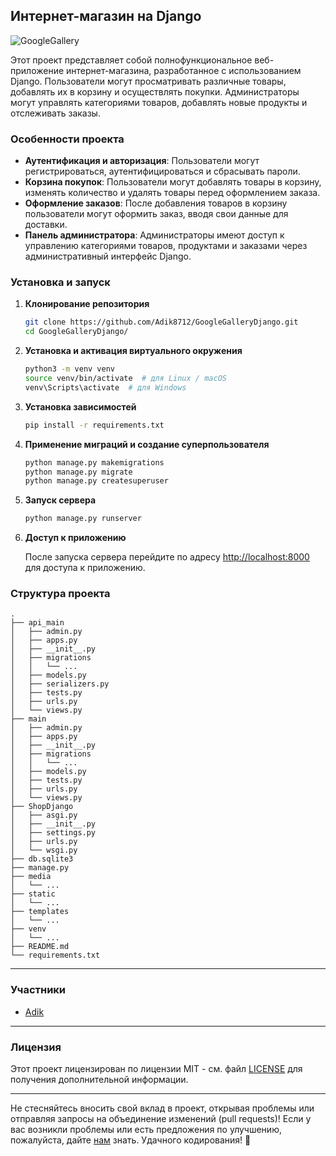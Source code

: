 ## Интернет-магазин на Django

![GoogleGallery](https://img.shields.io/badge/GoogleGallery-Django-brightgreen)

Этот проект представляет собой полнофункциональное веб-приложение интернет-магазина, разработанное с использованием Django. Пользователи могут просматривать различные товары, добавлять их в корзину и осуществлять покупки. Администраторы могут управлять категориями товаров, добавлять новые продукты и отслеживать заказы.

### Особенности проекта

- **Аутентификация и авторизация**: Пользователи могут регистрироваться, аутентифицироваться и сбрасывать пароли.
- **Корзина покупок**: Пользователи могут добавлять товары в корзину, изменять количество и удалять товары перед оформлением заказа.
- **Оформление заказов**: После добавления товаров в корзину пользователи могут оформить заказ, вводя свои данные для доставки.
- **Панель администратора**: Администраторы имеют доступ к управлению категориями товаров, продуктами и заказами через административный интерфейс Django.

### Установка и запуск

1. **Клонирование репозитория**

    ```bash
    git clone https://github.com/Adik8712/GoogleGalleryDjango.git
    cd GoogleGalleryDjango/
    ```

2. **Установка и активация виртуального окружения**

    ```bash
    python3 -m venv venv
    source venv/bin/activate  # для Linux / macOS
    venv\Scripts\activate  # для Windows
    ```

3. **Установка зависимостей**

    ```bash
    pip install -r requirements.txt
    ```

4. **Применение миграций и создание суперпользователя**

    ```bash
    python manage.py makemigrations
    python manage.py migrate
    python manage.py createsuperuser
    ```

5. **Запуск сервера**

    ```bash
    python manage.py runserver
    ```

6. **Доступ к приложению**

    После запуска сервера перейдите по адресу [http://localhost:8000](http://localhost:8000) для доступа к приложению.

### Структура проекта

```
.
├── api_main
│   ├── admin.py
│   ├── apps.py
│   ├── __init__.py
│   ├── migrations
│   │   └── ...
│   ├── models.py
│   ├── serializers.py
│   ├── tests.py
│   ├── urls.py
│   └── views.py
├── main
│   ├── admin.py
│   ├── apps.py
│   ├── __init__.py
│   ├── migrations
│   │   └── ...
│   ├── models.py
│   ├── tests.py
│   ├── urls.py
│   └── views.py
├── ShopDjango
│   ├── asgi.py
│   ├── __init__.py
│   ├── settings.py
│   ├── urls.py
│   └── wsgi.py
├── db.sqlite3
├── manage.py
├── media
│   └── ...
├── static
│   └── ...
├── templates
│   └── ...
├── venv
│   └── ...
├── README.md
└── requirements.txt
```

---

### Участники

- [Adik](https://github.com/Adik8712)

---

### Лицензия

Этот проект лицензирован по лицензии MIT - см. файл [LICENSE](LICENSE) для получения дополнительной информации.

---

Не стесняйтесь вносить свой вклад в проект, открывая проблемы или отправляя запросы на объединение изменений (pull requests)! Если у вас возникли проблемы или есть предложения по улучшению, пожалуйста, дайте [нам](https://t.me/AdikPy) знать. Удачного кодирования! 🚀